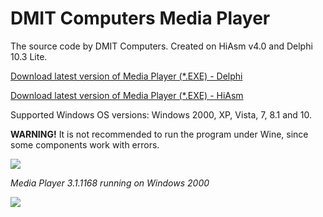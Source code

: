 # DMIT Computers Media Player
The source code by DMIT Computers.
Created on HiAsm v4.0 and Delphi 10.3 Lite.
<p><a href="https://github.com/dmitryevdev/dmc-mediaplayer/releases/tag/3.1.1153.D">Download latest version of Media Player (*.EXE) - Delphi</a></p><p><a href="https://github.com/dmitryevdev/dmc-mediaplayer/releases/tag/3.0.753">Download latest version of Media Player (*.EXE) - HiAsm</a></p>
<p>Supported Windows OS versions: Windows 2000, XP, Vista, 7, 8.1 and 10.</p>
<p><b>WARNING!</b> It is not recommended to run the program under Wine, since some components work with errors.</p>
<p><img src='https://raw.githubusercontent.com/dmitryevdev/dmc-mediaplayer/master/view.png'></p>
<p><i>Media Player 3.1.1168 running on Windows 2000</i>
</p></p>
<img src='https://raw.githubusercontent.com/dmitryevdev/dmc-mediaplayer/master/view2.png'></p>

